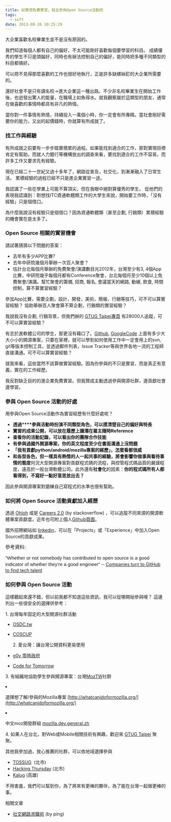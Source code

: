 ```yaml
---
title: 如果想免費實習，就去參與Open Source活動吧
tags:
  - soft
date: 2013-08-26 10:25:29
---
```


大企業喜歡名校畢業生並不是沒有原因的。

我們知道每個人都有自己的偏好，不太可能剛好喜歡每個要學習的科目。
成績優秀的學生不只是頭腦好，同時也有辦法控制自己的偏好，能同時把多種不同類型的科目都搞好。

可以把不見得那麼喜歡的工作也很好地執行，正是許多缺螺絲釘的大企業所需要的。

還好社會不是只有讀名校-&gt;進大企業這一種出路。不少非名校畢業生在開始工作後，也逬發出驚人的能量，在職場上如魚得水。就我觀察屬於這類型的朋友，通常在做喜歡的事情時都具有非凡的熱情。

當你對一件事情有熱情，持續投入一萬個小時，你一定會有所專精。當社會剛好需要你的能力，又出的起價錢時，你就算有所成就了。

### 找工作與經驗

有所成就之前要有一步步踏實積累的過程。如果能找到適合的工作，那對實現目標肯定有幫助。而就人力銀行等機構放出的調查來看，要找到適合的工作不容易，而許多工作又要求先有經驗。
<div>
</div>現在已經二十一世紀又過十多年了，網路從普及，社交化，到漸漸融入了日常生活。
累積經驗的過程已經不只是進企業實習一途。

我認識了一些在學業上可能不算頂尖，但在我眼中絕對算優秀的學生，
從他們的表現我認識到：對想找ITC資通軟體類工作的大學生來說，開始要工作時，「沒有經驗」只是個借口。

為什麼我說沒有經驗只是個借口？因為資通軟體類（甚至企劃, 行銷類）累積經驗的機會實在是太多了。

### Open Source 相關的實習機會

請試著猜猜以下問題的答案：

*   去年有多少APP比賽?
*   去年中研院幾個月舉辦一次百人聚會？
*   估計台北每個月舉辦的免費聚會/演講數目光2012年，台灣至少有3, 4個App比賽，中研院幾乎每個月都有Conference聚會，台北每個月至少10個以上免費聚會/演講。幫忙聚會的籌備, 招商, 報名, 會議當天的網路, 動線, 飲食, 時間控制，算不算實習經驗？

參加App比賽，需要企劃，設計，開發，美術，簡報，行銷等技巧，可不可以算實習經驗？
協助舉辦百人聚會算不算企劃，行銷類的實習經驗？

我說我沒有企劃, 行銷背景，但我們辦的&nbsp;[GTUG Taipei專頁](https://plus.google.com/+GTUGTaipei/posts)&nbsp;有28000人追蹤，可不可以算實習經驗？

有志於進軟體公司的學生，那更沒有藉口了。[Github](http://www.github.com/), [GoogleCode](https://code.google.com/hosting/) 上面有多少大大小小的開源專案，只要在家裡，就可以學到如何使用工作中一定會用上的svn, git等版本控制工具，並透過郵件列表，Issue Tracker等與世界各地一流的工程師直接溝通。可不可以算實習經驗？

就我來看，這些當然不該算做實習經驗。因為你參與的不只是實習，而是真正有意義，實在的工作經歷。

我反對缺乏目的的進企業免費實習。但我贊成主動透過參與開源社群，邊貢獻社會邊學習。

### 參與 Open Source 活動的好處

用參與Open Source活動作為實習經歷有什麼好處呢？

*   **<b>透過****參與活動時<b>扮演不同類型角色**，可以摸清楚自己的偏好與特長</b></b>
*   **實習的成果公開，可以放在履歷上讓潛在雇主隨時Reference**
*   **查看你的活動記錄，可以看出你的團隊合作技能**
*   **有參與過國外開源專案，你的英文程度至少在書面溝通上沒問題**
*   **「我有貢獻python/android/mozilla專案的經歷」，怎麼看都很威**
*   **和各型各色，但一樣具有熱情的人一起共事的經驗，將會影響你做事與看待事情的態度**何況大型開源專案對貢獻程式碼的流程，與控管程式碼品質的嚴謹程度，遠高於一般台灣軟體公司。此外還有**社會化**的因素：**你的程式碼所有人都看得到，不寫好一點好意思放出去？**
<div>
</div><div>因此參與開源專案對磨練自己寫程式的水準也很有幫助。
<div>

### 如何將 Open Source 活動貢獻加入經歷
透過&nbsp;[Ohloh](https://www.ohloh.net/)&nbsp;或是&nbsp;[Careers 2.0](http://careers.stackoverflow.com/)&nbsp;(by stackoverflow)&nbsp;，可以追蹤不同來源的開源軟體專案貢獻度。近年也可附上個人[Github頁面](https://github.com/gasolin)。

國外招聘網站如&nbsp;[linkedin](http://www.linkedin.com/)，可以在「Projects」或「Experience」中加入Open Source的貢獻成果。
<div>
</div>
<span style="background-color: white; font-size: 15px; line-height: 19.984375px;">參考資料:</span>

<span style="background-color: white; font-family: Helvetica, Arial, sans-serif; font-size: 15px; line-height: 19.984375px;">"Whether or not somebody has contributed to open source is a good indicator of whether they're a good engineer"</span>
<span style="background-color: white; font-family: Helvetica, Arial, sans-serif; font-size: 15px; line-height: 19.984375px;">--&nbsp;</span>[Companies turn to GitHub to find tech talent](http://news.cnet.com/8301-10797_3-57495099-235/forget-linkedin-companies-turn-to-github-to-find-tech-talent/)
<div>
</div>

### 如何參與 Open Source 活動

這樣聽起來還不錯，但以前我都不知道這些資訊，我可以從哪開始參與哩？
這邊列出一些很安全的選擇供參考：

1\. 台灣每年固定的大型開源社群活動

*   [OSDC.tw](http://osdc.tw/)&nbsp;
*   [COSCUP](http://coscup.org/)<div>2\. 愛台灣：讓台灣公開資料更易使用</div><div>

*   [g0v 零時政府](http://g0v.tw/)
*   [Code for Tomorrow](http://codefortomorrow.org/)&nbsp;</div><div>3\. 有組織地協助學生參與開源專案：台灣[MozTW](http://moztw.org/)社群</div><div>

*   選擇想了解/參與的Mozilla專案 [http://whatcanidoformozilla.org/](http://whatcanidoformozilla.org/)
*   中文moz開發群組 [mozilla.dev.general.zh](https://groups.google.com/forum/?fromgroups#!forum/mozilla.dev.general.zh)</div><div>4\. 如果人在台北，對Web或Mobile相關技術有興趣，歡迎來&nbsp;[GTUG Taipei](http://www.taipei-gtug.org/)&nbsp;聚聚。</div><div>
</div><div>其他我參加過，放心推薦的社群，可以依地域選擇參與</div><div>

*   [TOSSUG](http://www.tossug.org/)&nbsp; (北市)
*   [Hacking Thursday](http://www.hackingthursday.org/)&nbsp;(北市)&nbsp;
*   [Kalug](http://kalug.linux.org.tw/)&nbsp;(高雄)</div><div>不用害羞，我們可以幫到你，為了將來有更棒的夥伴，為了能在台灣一起做更棒的事。</div><div>

相關文章

*   [社交網路求職術](http://sa.ylib.com/MagCont.aspx?Unit=columns&amp;id=2210) (by ping)
</div></div></div>